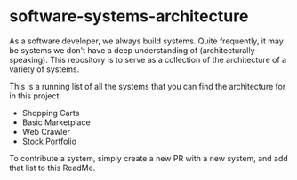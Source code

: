 # software-systems-architecture

As a software developer, we always build systems. Quite frequently, it may be systems we don't have a deep understanding of (architecturally-speaking). This repository is to serve as a collection of the architecture of a variety of systems.

This is a running list of all the systems that you can find the architecture for in this project:

* Shopping Carts
* Basic Marketplace
* Web Crawler
* Stock Portfolio

To contribute a system, simply create a new PR with a new system, and add that list to this ReadMe.
